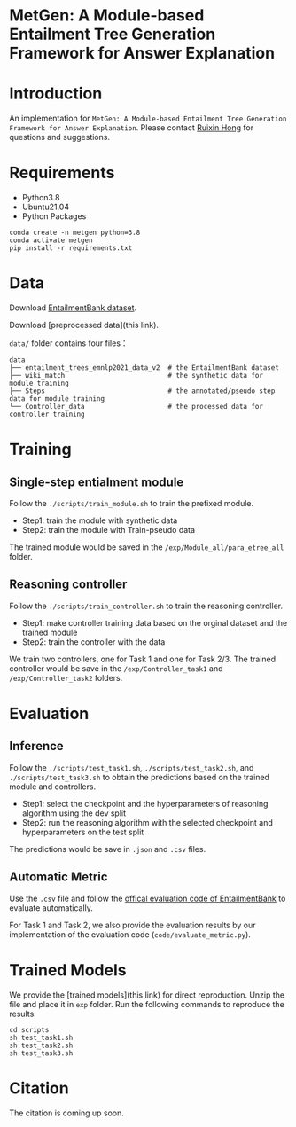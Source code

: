 # MetGen: A Module-based Entailment Tree Generation Framework for Answer Explanation

# Introduction
An implementation for `MetGen: A Module-based Entailment Tree Generation Framework for Answer Explanation`.
Please contact [Ruixin Hong](hrx20@mails.tsinghua.edu.cn) for questions and suggestions.


# Requirements
- Python3.8
- Ubuntu21.04
- Python Packages
```
conda create -n metgen python=3.8
conda activate metgen
pip install -r requirements.txt
```

# Data
Download [EntailmentBank dataset](https://allenai.org/data/entailmentbank).

Download [preprocessed data](this link).

`data/` folder contains four files：

```
data
├── entailment_trees_emnlp2021_data_v2  # the EntailmentBank dataset
├── wiki_match                          # the synthetic data for module training
├── Steps                               # the annotated/pseudo step data for module training
└── Controller_data                     # the processed data for controller training
```

# Training

## Single-step entialment module

Follow the `./scripts/train_module.sh` to train the prefixed module.
- Step1: train the module with synthetic data
- Step2: train the module with Train-pseudo data

The trained module would be saved in the `/exp/Module_all/para_etree_all` folder.


## Reasoning controller
Follow the `./scripts/train_controller.sh` to train the reasoning controller.

- Step1: make controller training data based on the orginal dataset and the trained module
- Step2: train the controller with the data

We train two controllers, one for Task 1 and one for Task 2/3.
The trained controller would be save in the `/exp/Controller_task1` and `/exp/Controller_task2` folders.

# Evaluation

## Inference
Follow the `./scripts/test_task1.sh`, `./scripts/test_task2.sh`, and `./scripts/test_task3.sh` to obtain the predictions based on the trained module and controllers.

- Step1: select the checkpoint and the hyperparameters of reasoning algorithm using the dev split 
- Step2: run the reasoning algorithm with the selected checkpoint and hyperparameters on the test split

The predictions would be save in `.json` and `.csv` files.

## Automatic Metric
Use the `.csv` file and follow the [offical evaluation code of EntailmentBank](https://github.com/allenai/entailment_bank) to evaluate automatically.

For Task 1 and Task 2, we also provide the evaluation results by our implementation of the evaluation code (`code/evaluate_metric.py`).

# Trained Models

We provide the [trained models](this link) for direct reproduction.
Unzip the file and place it in `exp` folder.
Run the following commands to reproduce the results.
```
cd scripts
sh test_task1.sh
sh test_task2.sh
sh test_task3.sh
```



# Citation
The citation is coming up soon.